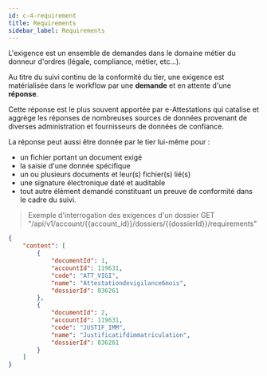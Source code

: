 ```yaml
---
id: c-4-requirement
title: Requirements
sidebar_label: Requirements
---
```


L'exigence est un ensemble de demandes dans le domaine métier du donneur d'ordres (légale, compliance, métier, etc...). 

Au titre du suivi continu de la conformité du tier, une exigence est matérialisée dans le workflow par une **demande** et en attente d'une **réponse**. 

Cette réponse est le plus souvent apportée par e-Attestations qui catalise et aggrège les réponses de nombreuses sources de données provenant de diverses administration et fournisseurs de données de confiance. 

La réponse peut aussi être donnée par le tier lui-même pour :

- un fichier portant un document exigé
- la saisie d'une donnée spécifique
- un ou plusieurs documents et leur(s) fichier(s) lié(s)
- une signature électronique daté et auditable
- tout autre élément demandé constituant un preuve de conformité dans le cadre du suivi.

> Exemple d'interrogation des exigences d'un dossier GET "/api/v1/account/{{account_id}}/dossiers/{{dossierId}}/requirements"

```json
{
    "content": [
        {
            "documentId": 1,
            "accountId": 119631,
            "code": "ATT_VIGI",
            "name": "Attestationdevigilance6mois",
            "dossierId": 836261
        },
        {
            "documentId": 2,
            "accountId": 119631,
            "code": "JUSTIF_IMM",
            "name": "Justificatifdimmatriculation",
            "dossierId": 836261
        }
    ]
}
```
